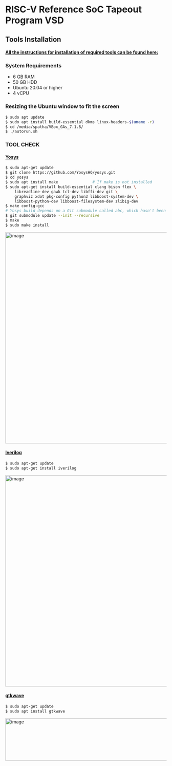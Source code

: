 
# RISC-V Reference SoC Tapeout Program VSD

## Tools Installation

#### <ins>All the instructions for installation of required tools can be found here:</ins>

### **System Requirements**
- 6 GB RAM
- 50 GB HDD
- Ubuntu 20.04 or higher
- 4 vCPU

### **Resizing the Ubuntu window to fit the screen**
```bash
$ sudo apt update
$ sudo apt install build-essential dkms linux-headers-$(uname -r)
$ cd /media/spatha/VBox_GAs_7.1.8/
$ ./autorun.sh
```

### **TOOL CHECK**

#### <ins>**Yosys**</ins>
```bash
$ sudo apt-get update
$ git clone https://github.com/YosysHQ/yosys.git
$ cd yosys
$ sudo apt install make               # If make is not installed
$ sudo apt-get install build-essential clang bison flex \
    libreadline-dev gawk tcl-dev libffi-dev git \
    graphviz xdot pkg-config python3 libboost-system-dev \
    libboost-python-dev libboost-filesystem-dev zlib1g-dev
$ make config-gcc
# Yosys build depends on a Git submodule called abc, which hasn't been initialized yet. You need to run the following command before running make
$ git submodule update --init --recursive
$ make 
$ sudo make install
```
<img width="808" height="658" alt="image" src="https://github.com/user-attachments/assets/524136c8-463b-46ab-a1db-1ca33878c5c5" />



#### <ins>**Iverilog**</ins>
```bash
$ sudo apt-get update
$ sudo apt-get install iverilog
```
<img width="808" height="658" alt="image" src="https://github.com/user-attachments/assets/d41fa3ed-b07b-4670-b557-85713487388f" />


#### <ins>**gtkwave**</ins>
```bash
$ sudo apt-get update
$ sudo apt install gtkwave
```
<img width="550" height="132" alt="image" src="https://github.com/user-attachments/assets/0ae4294d-e1cd-48a9-ac4a-9163b9872f62" />


